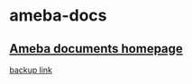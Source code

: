 # ameba-docs
## [Ameba documents homepage](https://ameba-doc-homepage.readthedocs-hosted.com/en/latest/)
[backup link](https://ameba-docs-homepage.readthedocs.io/en/latest/index.html)
